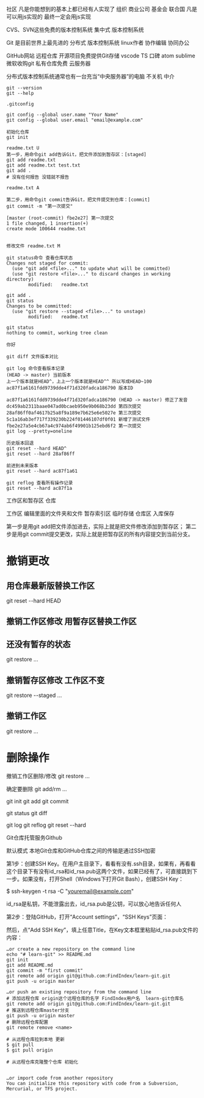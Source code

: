 社区 凡是你能想到的基本上都已经有人实现了
组织 商业公司 基金会 联合国
凡是可以用js实现的 最终一定会用js实现

CVS、SVN这些免费的版本控制系统 集中式 版本控制系统

Git 是目前世界上最先进的 分布式 版本控制系统 linux作者
协作编辑 协同办公

GitHub网站 远程仓库 开源项目免费提供Git存储
vscode TS 口碑 atom sublime 微软收购git 私有仓库免费 云服务器

分布式版本控制系统通常也有一台充当“中央服务器”的电脑 不关机 中介

```
git --version
git --help

.gitconfig

git config --global user.name "Your Name"
git config --global user.email "email@example.com"

初始化仓库
git init

readme.txt U
第一步，用命令git add告诉Git，把文件添加到暂存区：[staged]
git add readme.txt
git add readme.txt test.txt
git add .
# 没有任何报告 没错就不报告

readme.txt A

第二步，用命令git commit告诉Git，把文件提交到仓库：[commit]
git commit -m "第一次提交"

[master (root-commit) fbe2e27] 第一次提交
1 file changed, 1 insertion(+)        
create mode 100644 readme.txt


修改文件 readme.txt M

git status命令 查看仓库状态
Changes not staged for commit:
  (use "git add <file>..." to update what will be committed)
  (use "git restore <file>..." to discard changes in working directory)
        modified:   readme.txt

git add .
git status
Changes to be committed:
  (use "git restore --staged <file>..." to unstage)
        modified:   readme.txt

git status
nothing to commit, working tree clean

你好

git diff 文件版本对比

git log 命令查看版本记录
(HEAD -> master) 当前版本
上一个版本就是HEAD^，上上一个版本就是HEAD^^ 所以写成HEAD~100
ac87f1a6161fdd9739dde4f71d320fadca186790 版本ID

ac87f1a6161fdd9739dde4f71d320fadca186790 (HEAD -> master) 修正了发音
dc459ab2311baae047ad0bcaeb950e9b068b23dd 第四次提交      
28af86ff0af4617b25a8f9a189e7b625e6e5027e 第三次提交      
5c1a16ab3ef717f339230b224f01446107df0f01 新增了测试文件  
fbe2e27a5e4cb67a4c974ab6f49901b125ebd6f2 第一次提交
git log --pretty=oneline

历史版本回退
git reset --hard HEAD^
git reset --hard 28af86ff

前进到未来版本
git reset --hard ac87f1a61

git reflog 查看所有操作记录
git reset --hard ac87f1a
```

工作区和暂存区 仓库

工作区 编辑里面的文件夹和文件
暂存索引区 临时存储
仓库区 入库保存

第一步是用git add把文件添加进去，实际上就是把文件修改添加到暂存区；
第二步是用git commit提交更改，实际上就是把暂存区的所有内容提交到当前分支。

# 撤销更改
## 用仓库最新版替换工作区
git reset --hard HEAD

## 撤销工作区修改 用暂存区替换工作区
## 还没有暂存的状态
git restore <file>...

## 撤销暂存区修改 工作区不变
git restore --staged <file>...
## 撤销工作区
git restore <file>...


# 删除操作
撤销工作区删除/修改
git restore <file>...

确定要删除
git add/rm <file>...


<!-- 基本 -->
git init
git add 
git commit

git status
git diff

git log
git reflog
git reset --hard



Git仓库托管服务Github

默认模式 本地Git仓库和GitHub仓库之间的传输是通过SSH加密

第1步：创建SSH Key。在用户主目录下，看看有没有.ssh目录，如果有，再看看这个目录下有没有id_rsa和id_rsa.pub这两个文件，如果已经有了，可直接跳到下一步。如果没有，打开Shell（Windows下打开Git Bash），创建SSH Key：

$ ssh-keygen -t rsa -C "youremail@example.com"


id_rsa是私钥，不能泄露出去，id_rsa.pub是公钥，可以放心地告诉任何人

第2步：登陆GitHub，打开“Account settings”，“SSH Keys”页面：

然后，点“Add SSH Key”，填上任意Title，在Key文本框里粘贴id_rsa.pub文件的内容：


```
…or create a new repository on the command line
echo "# learn-git" >> README.md
git init
git add README.md
git commit -m "first commit"
git remote add origin git@github.com:FindIndex/learn-git.git
git push -u origin master
                
…or push an existing repository from the command line
# 添加远程仓库 origin这个远程仓库的名字 FindIndex用户名  learn-git仓库名
git remote add origin git@github.com:FindIndex/learn-git.git
# 推送到远程仓库master分支
git push -u origin master
# 删除远程仓库配置
git remote remove <name>

# 从远程仓库拉到本地 更新
$ git pull
$ git pull origin

# 从远程仓库克隆整个仓库 初始化


…or import code from another repository
You can initialize this repository with code from a Subversion, Mercurial, or TFS project.
```